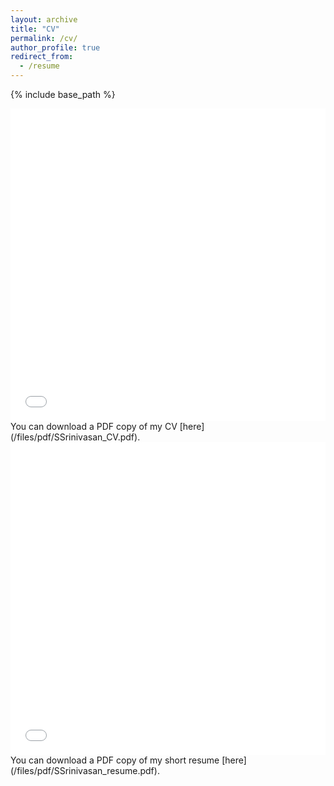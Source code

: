 ```yaml
---
layout: archive
title: "CV"
permalink: /cv/
author_profile: true
redirect_from:
  - /resume
---
```


{% include base_path %}

<iframe src="/files/pdf/SSrinivasan_CV.pdf" width="100%" height="500" frameborder="no" border="0" marginwidth="0" marginheight="0"></iframe>
You can download a PDF copy of my CV [here](/files/pdf/SSrinivasan_CV.pdf).



<iframe src="/files/pdf/SSrinivasan_resume.pdf" width="100%" height="500" frameborder="no" border="0" marginwidth="0" marginheight="0"></iframe>
You can download a PDF copy of my short resume [here](/files/pdf/SSrinivasan_resume.pdf).